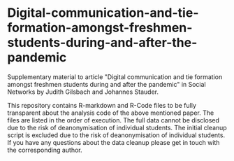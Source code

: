 # Digital-communication-and-tie-formation-amongst-freshmen-students-during-and-after-the-pandemic
Supplementary material to article "Digital communication and tie formation amongst freshmen students during and after the pandemic" in Social Networks by Judith Gilsbach and Johannes Stauder.

This repository contains R-markdown and R-Code files to be fully transparent about the analysis code of the above mentioned paper. The files are listed in the order of execution. The full data cannot be disclosed due to the risk of deanonymisation of individual students.
The initial cleanup script is excluded due to the risk of deanonymisation of individual students. If you have any questions about the data cleanup please get in touch with the corresponding author.
